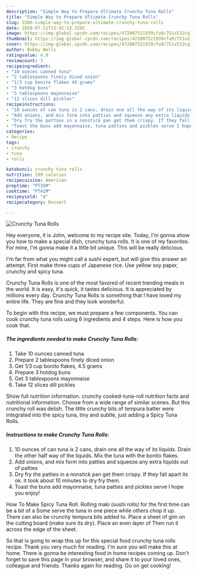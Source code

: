 ```yaml
---
description: "Simple Way to Prepare Ultimate Crunchy Tuna Rolls"
title: "Simple Way to Prepare Ultimate Crunchy Tuna Rolls"
slug: 3386-simple-way-to-prepare-ultimate-crunchy-tuna-rolls
date: 2020-07-11T13:42:13.320Z
image: https://img-global.cpcdn.com/recipes/472007521939cfa9/751x532cq70/crunchy-tuna-rolls-recipe-main-photo.jpg
thumbnail: https://img-global.cpcdn.com/recipes/472007521939cfa9/751x532cq70/crunchy-tuna-rolls-recipe-main-photo.jpg
cover: https://img-global.cpcdn.com/recipes/472007521939cfa9/751x532cq70/crunchy-tuna-rolls-recipe-main-photo.jpg
author: Bobby Wells
ratingvalue: 4.9
reviewcount: 3
recipeingredient:
- "10 ounces canned tuna"
- "2 tablespoons finely diced onion"
- "1/3 cup bonito flakes 45 grams"
- "3 hotdog buns"
- "3 tablespoons mayonnaise"
- "12 slices dill pickles"
recipeinstructions:
- "10 ounces of can tuna is 2 cans, drain one all the way of its liquids. Drain the other half way of the liquids. Mix the tuna with the bonito flakes."
- "Add onions, and mix form into patties and squeeze any extra liquids out of patties"
- "Dry fry the patties in a nonstick pan get them crispy. If they fall apart its ok. it took about 10 minutes to dry fry them."
- "Toast the buns add mayonnaise, tuna patties and pickles serve I hope you enjoy!"
categories:
- Recipe
tags:
- crunchy
- tuna
- rolls

katakunci: crunchy tuna rolls 
nutrition: 199 calories
recipecuisine: American
preptime: "PT35M"
cooktime: "PT41M"
recipeyield: "4"
recipecategory: Dessert

---
```



![Crunchy Tuna Rolls](https://img-global.cpcdn.com/recipes/472007521939cfa9/751x532cq70/crunchy-tuna-rolls-recipe-main-photo.jpg)

Hey everyone, it is John, welcome to my recipe site. Today, I'm gonna show you how to make a special dish, crunchy tuna rolls. It is one of my favorites. For mine, I'm gonna make it a little bit unique. This will be really delicious.

I&#39;m far from what you might call a sushi expert, but will give this answer an attempt. First make three cups of Japanese rice. Use yellow soy paper, crunchy and spicy tuna.

Crunchy Tuna Rolls is one of the most favored of recent trending meals in the world. It is easy, it's quick, it tastes delicious. It is appreciated by millions every day. Crunchy Tuna Rolls is something that I have loved my entire life. They are fine and they look wonderful.


To begin with this recipe, we must prepare a few components. You can cook crunchy tuna rolls using 6 ingredients and 4 steps. Here is how you cook that.

<!--inarticleads1-->

##### The ingredients needed to make Crunchy Tuna Rolls:

1. Take 10 ounces canned tuna
1. Prepare 2 tablespoons finely diced onion
1. Get 1/3 cup bonito flakes, 4.5 grams
1. Prepare 3 hotdog buns
1. Get 3 tablespoons mayonnaise
1. Take 12 slices dill pickles


Show full nutrition information. crunchy cooked-tuna-roll nutrition facts and nutritional information. Choose from a wide range of similar scenes. But this crunchy roll was delish. The little crunchy bits of tempura batter were integrated into the spicy tuna, tiny and subtle, just adding a Spicy Tuna Rolls. 

<!--inarticleads2-->

##### Instructions to make Crunchy Tuna Rolls:

1. 10 ounces of can tuna is 2 cans, drain one all the way of its liquids. Drain the other half way of the liquids. Mix the tuna with the bonito flakes.
1. Add onions, and mix form into patties and squeeze any extra liquids out of patties
1. Dry fry the patties in a nonstick pan get them crispy. If they fall apart its ok. it took about 10 minutes to dry fry them.
1. Toast the buns add mayonnaise, tuna patties and pickles serve I hope you enjoy!


How To Make Spicy Tuna Roll. Rolling maki (sushi rolls) for the first time can be a bit of a Some serve the tuna in one piece while others chop it up. There can also be crunchy tempura bits added to. Place a sheet of gim on the cutting board (make sure its dry). Place an even layer of Then run it across the edge of the sheet. 

So that is going to wrap this up for this special food crunchy tuna rolls recipe. Thank you very much for reading. I'm sure you will make this at home. There is gonna be interesting food in home recipes coming up. Don't forget to save this page in your browser, and share it to your loved ones, colleague and friends. Thanks again for reading. Go on get cooking!
